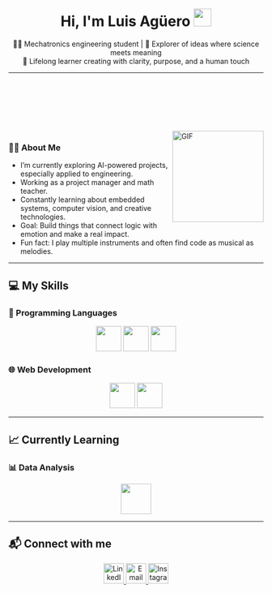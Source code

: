 <h1 align="center">Hi, I'm Luis Agüero <img src="https://media.giphy.com/media/hvRJCLFzcasrR4ia7z/giphy.gif" width="35"></h1>

<p align="center">
  👨‍💻 Mechatronics engineering student | 🤖 Explorer of ideas where science meets meaning  
  <br>
  🌱 Lifelong learner creating with clarity, purpose, and a human touch
</p>


---


<div style="padding-top: 100px;">
  <img align="right" alt="GIF" height="180px" src="https://media2.giphy.com/media/v1.Y2lkPTc5MGI3NjExazV5YmRsd3NkeGFsc282bzc0cXM5eWg2aDhyMnZydWZ3dDR0YjIzYiZlcD12MV9pbnRlcm5hbF9naWZfYnlfaWQmY3Q9Zw/qgQUggAC3Pfv687qPC/giphy.gif" />
</div>




### 🙋‍♂️ About Me

- I’m currently exploring AI-powered projects, especially applied to engineering.
- Working as a project manager and math teacher.
- Constantly learning about embedded systems, computer vision, and creative technologies.
- Goal: Build things that connect logic with emotion and make a real impact.
- Fun fact: I play multiple instruments and often find code as musical as melodies.

---

## 💻 My Skills

### 🧠 Programming Languages

<p align="center">
  <img height="50" src="https://www.vectorlogo.zone/logos/python/python-ar21.svg">
  <img height="50" src="https://cloud.google.com/static/cpp/images/cpp-logo.png?hl=es-419">
  <img height="50" src="https://upload.wikimedia.org/wikipedia/commons/thumb/2/21/Matlab_Logo.png/1200px-Matlab_Logo.png">
</p>

### 🌐 Web Development

<p align="center">
  <img height="50" src="https://www.vectorlogo.zone/logos/w3_html5/w3_html5-ar21.svg">
  <img height="50" src="https://1000logos.net/wp-content/uploads/2020/09/CSS-Logo.png">
</p>

---

## 📈 Currently Learning

### 📊 Data Analysis

<p align="center">
  <img height="60" src="https://upload.wikimedia.org/wikipedia/commons/8/87/Sql_data_base_with_logo.png">
  
</p>

---

## 📬 Connect with me

<p align="center">
  <a href="https://www.linkedin.com/in/luis-aguero-0737b5349/" target="_blank">
    <img alt="LinkedIn" height="40" src="https://cdn-icons-png.flaticon.com/512/174/174857.png">
  </a>
  <a href="mailto:lucio4aguero@gmail.com" target="_blank">
    <img alt="Email" height="40" src="https://cdn-icons-png.flaticon.com/512/732/732200.png">
  </a>
  <a href="https://www.instagram.com/lucho_aguero4/" target="_blank">
    <img alt="Instagram" height="40" src="https://upload.wikimedia.org/wikipedia/commons/thumb/9/95/Instagram_logo_2022.svg/1200px-Instagram_logo_2022.svg.png">
  </a>
</p>

<br><br><br>


